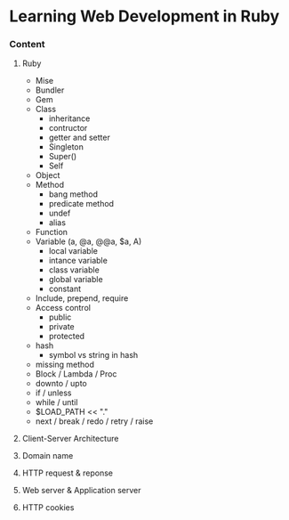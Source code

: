 # Learning Web Development in Ruby
### Content
1. Ruby
   * Mise
   * Bundler
   * Gem
   * Class
     - inheritance
     - contructor
     - getter and setter
     - Singleton
     - Super()
     - Self
   * Object
   * Method
     - bang method
     - predicate method
     - undef
     - alias
   * Function
   * Variable (a, @a, @@a, $a, A)
     - local variable
     - intance variable
     - class variable
     - global variable
     - constant
   * Include, prepend, require
   * Access control
     - public
     - private
     - protected
   * hash
     - symbol vs string in hash
   * missing method
   * Block / Lambda / Proc
   * downto / upto
   * if / unless
   * while / until
   * $LOAD_PATH << "."
   * next / break / redo / retry / raise
     
3. Client-Server Architecture
4. Domain name
5. HTTP request & reponse
6. Web server & Application server
7. HTTP cookies
   



